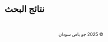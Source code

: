 <!-- ==============================================
  جو باص سودان | Go Bus Sudan — نسخة طبق الأصل من GoBus
  ----------------------------------------------
  الهيكل الكامل للمشروع (Front-end + Back-end)
  الملفات التالية مرتبة بالتسلسل، انسخ كل ملف في مساره الصحيح.
================================================ --><!-- =================================================
1) index.html — الصفحة الرئيسية
================================================ --><!DOCTYPE html><html lang="ar" dir="rtl">
<head>
  <meta charset="UTF-8">
  <title>جو باص سودان | Go Bus Sudan</title>
  <meta name="viewport" content="width=device-width, initial-scale=1.0">
  <link rel="stylesheet" href="css/styles.css">
</head>
<body>
  <header>
    <div class="logo"><h1 id="logo-text">جو باص سودان</h1></div>
    <nav>
      <ul>
        <li><a href="index.html" id="nav-home">الرئيسية</a></li>
        <li><a href="dashboard.html" id="nav-dashboard">لوحة المستخدم</a></li>
        <li><a href="login.html" id="nav-login">تسجيل الدخول</a></li>
        <li><a href="#" onclick="switchLang(); return false;">EN</a></li>
      </ul>
    </nav>
  </header>  <main class="container search-form">
    <h2 id="search-title">ابحث عن رحلتك</h2>
    <form id="searchForm">
      <label for="from" id="from-label">من</label>
      <input list="cities" id="from" name="from" required>
      <label for="to" id="to-label">إلى</label>
      <input list="cities" id="to" name="to" required>
      <datalist id="cities">
        <option value="الخرطوم">
        <option value="مدني">
        <option value="بورتسودان">
      </datalist>
      <label for="date" id="date-label">تاريخ الرحلة</label>
      <input type="date" id="date" name="date" required>
      <button type="submit" id="search-button">ابحث</button>
    </form>
  </main>  <footer>&copy; 2025 جو باص سودان</footer>
  <script src="js/lang.js"></script>
  <script src="js/main.js"></script>
</body>
</html><!-- =================================================
2) search.html — صفحة نتائج الرحلات
================================================ --><!DOCTYPE html><html lang="ar" dir="rtl">
<head>
  <meta charset="UTF-8">
  <title>نتائج الرحلات | جو باص سودان</title>
  <meta name="viewport" content="width=device-width, initial-scale=1.0">
  <link rel="stylesheet" href="css/styles.css">
</head>
<body>
  <header><h1 id="results-title">نتائج البحث</h1></header>
  <main class="container" id="results"></main>
  <footer>&copy; 2025 جو باص سودان</footer>
  <script src="js/lang.js"></script>
  <script src="js/main.js"></script>
  <script>
    // تحميل النتائج من السيرفر
    window.onload = async () => {
      const url = new URL(window.location.href);
      const params = url.searchParams;
      const resp = await fetch(`/api/trips?from=${params.get('from')}&to=${params.get('to')}&date=${params.get('date')}`);
      const trips = await resp.json();
      renderTrips(trips);
    };
  </script>
</body>
</html><!-- =================================================
3) seat-selection.html — اختيار الكرسي
================================================ --><!DOCTYPE html><html lang="ar" dir="rtl">
<head>
  <meta charset="UTF-8">
  <title>اختيار الكرسي |
